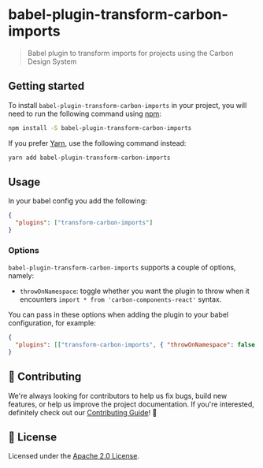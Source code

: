 # babel-plugin-transform-carbon-imports

> Babel plugin to transform imports for projects using the Carbon Design System

## Getting started

To install `babel-plugin-transform-carbon-imports` in your project, you will
need to run the following command using [npm](https://www.npmjs.com/):

```bash
npm install -S babel-plugin-transform-carbon-imports
```

If you prefer [Yarn](https://yarnpkg.com/en/), use the following command
instead:

```bash
yarn add babel-plugin-transform-carbon-imports
```

## Usage

In your babel config you add the following:

```json
{
  "plugins": ["transform-carbon-imports"]
}
```

### Options

`babel-plugin-transform-carbon-imports` supports a couple of options, namely:

- `throwOnNamespace`: toggle whether you want the plugin to throw when it
  encounters `import * from 'carbon-components-react'` syntax.

You can pass in these options when adding the plugin to your babel
configuration, for example:

```json
{
  "plugins": [["transform-carbon-imports", { "throwOnNamespace": false }]]
}
```

## 🙌 Contributing

We're always looking for contributors to help us fix bugs, build new features,
or help us improve the project documentation. If you're interested, definitely
check out our [Contributing Guide](/.github/CONTRIBUTING.md)! 👀

## 📝 License

Licensed under the [Apache 2.0 License](/LICENSE).
